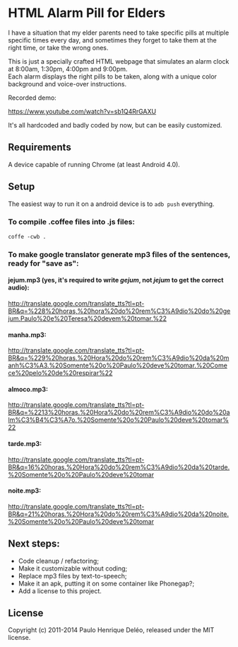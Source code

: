 # HTML Alarm Pill for Elders

I have a situation that my elder parents need to take specific pills at multiple specific times every day, and sometimes they forget to take them at the right time, or take the wrong ones.

This is just a specially crafted HTML webpage that simulates an alarm clock at 8:00am, 1:30pm, 4:00pm and 9:00pm.  
Each alarm displays the right pills to be taken, along with a unique color background and voice-over instructions.  

Recorded demo:

  https://www.youtube.com/watch?v=sb1Q4RrGAXU

It's all hardcoded and badly coded by now, but can be easily customized.  

## Requirements

A device capable of running Chrome (at least Android 4.0).  

## Setup

The easiest way to run it on a android device is to `adb push` everything.  

### To compile .coffee files into .js files:
  `coffe -cwb .`  

### To make google translator generate mp3 files of the sentences, ready for "save as":

#### jejum.mp3 (yes, it's required to write _gejum_, not _jejum_ to get the correct audio):
http://translate.google.com/translate_tts?tl=pt-BR&q=%228%20horas,%20hora%20do%20rem%C3%A9dio%20do%20gejum.Paulo%20e%20Teresa%20devem%20tomar.%22

#### manha.mp3:
http://translate.google.com/translate_tts?tl=pt-BR&q=%229%20horas.%20Hora%20do%20rem%C3%A9dio%20da%20manh%C3%A3.%20Somente%20o%20Paulo%20deve%20tomar.%20Comece%20pelo%20de%20respirar%22

#### almoco.mp3:
http://translate.google.com/translate_tts?tl=pt-BR&q=%2213%20horas.%20Hora%20do%20rem%C3%A9dio%20do%20alm%C3%B4%C3%A7o.%20Somente%20o%20Paulo%20deve%20tomar%22

#### tarde.mp3:
http://translate.google.com/translate_tts?tl=pt-BR&q=16%20horas.%20Hora%20do%20rem%C3%A9dio%20da%20tarde.%20Somente%20o%20Paulo%20deve%20tomar

#### noite.mp3:
http://translate.google.com/translate_tts?tl=pt-BR&q=21%20horas.%20Hora%20do%20rem%C3%A9dio%20da%20noite.%20Somente%20o%20Paulo%20deve%20tomar

## Next steps:

- Code cleanup / refactoring;
- Make it customizable without coding;
- Replace mp3 files by text-to-speech;
- Make it an apk, putting it on some container like Phonegap?;
- Add a license to this project.

## License

Copyright (c) 2011-2014 Paulo Henrique Deléo, released under the MIT license.